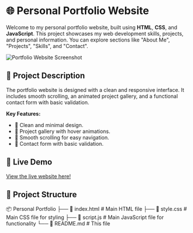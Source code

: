 # 🌐 Personal Portfolio Website

Welcome to my personal portfolio website, built using **HTML**, **CSS**, and **JavaScript**. This project showcases my web development skills, projects, and personal information. You can explore sections like "About Me", "Projects", "Skills", and "Contact".

![Portfolio Website Screenshot](https://via.placeholder.com/1200x600) <!-- Replace with an actual screenshot -->

## 📝 Project Description

The portfolio website is designed with a clean and responsive interface. It includes smooth scrolling, an animated project gallery, and a functional contact form with basic validation.

**Key Features:**
- 🎨 Clean and minimal design.
- 💼 Project gallery with hover animations.
- 📜 Smooth scrolling for easy navigation.
- 📧 Contact form with basic validation.

## 🚀 Live Demo

[View the live website here!](https://your-github-username.github.io/your-repo-name/) <!-- Replace with your actual GitHub Pages link -->

## 📂 Project Structure
📦 Personal Portfolio  ├── 📄 index.html # Main HTML file ├── 📄 style.css # Main CSS file for styling ├── 📄 script.js # Main JavaScript file for functionality └── 📄 README.md # This file
